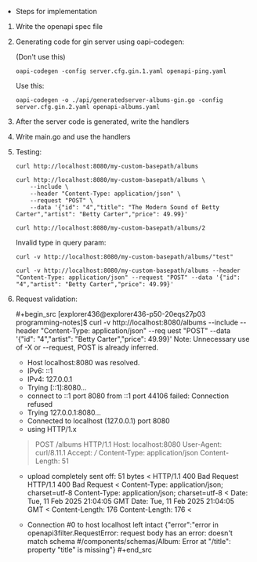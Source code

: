 * Steps for implementation

1. Write the openapi spec file

2. Generating code for gin server using oapi-codegen:

   (Don't use this)
   ```shell
   oapi-codegen -config server.cfg.gin.1.yaml openapi-ping.yaml
   ```
   
   Use this:
   ```shell
   oapi-codegen -o ./api/generatedserver-albums-gin.go -config server.cfg.gin.2.yaml openapi-albums.yaml
   ```

3. After the server code is generated, write the handlers

4. Write main.go and use the handlers

5. Testing:

   ```shell
   curl http://localhost:8080/my-custom-basepath/albums
   ```

   ```shell
   curl http://localhost:8080/my-custom-basepath/albums \
       --include \
       --header "Content-Type: application/json" \
       --request "POST" \
       --data '{"id": "4","title": "The Modern Sound of Betty Carter","artist": "Betty Carter","price": 49.99}'
   ```

   ```shell
   curl http://localhost:8080/my-custom-basepath/albums/2
   ```

   Invalid type in query param:
   ```shell
   curl -v http://localhost:8080/my-custom-basepath/albums/"test"
   ```
   
   ```shell
   curl -v http://localhost:8080/my-custom-basepath/albums --header "Content-Type: application/json" --request "POST" --data '{"id": "4","artist": "Betty Carter","price": 49.99}'
   ```

6. Request validation:

   #+begin_src
   [explorer436@explorer436-p50-20eqs27p03 programming-notes]$ curl -v http://localhost:8080/albums        --include        --header "Content-Type: application/json"        --req   uest "POST"        --data '{"id": "4","artist": "Betty Carter","price": 49.99}'
   Note: Unnecessary use of -X or --request, POST is already inferred.
   * Host localhost:8080 was resolved.
   * IPv6: ::1
   * IPv4: 127.0.0.1
   *   Trying [::1]:8080...
   * connect to ::1 port 8080 from ::1 port 44106 failed: Connection refused
   *   Trying 127.0.0.1:8080...
   * Connected to localhost (127.0.0.1) port 8080
   * using HTTP/1.x
   > POST /albums HTTP/1.1
   > Host: localhost:8080
   > User-Agent: curl/8.11.1
   > Accept: */*
   > Content-Type: application/json
   > Content-Length: 51
   >
   * upload completely sent off: 51 bytes
   < HTTP/1.1 400 Bad Request
   HTTP/1.1 400 Bad Request
   < Content-Type: application/json; charset=utf-8
   Content-Type: application/json; charset=utf-8
   < Date: Tue, 11 Feb 2025 21:04:05 GMT
   Date: Tue, 11 Feb 2025 21:04:05 GMT
   < Content-Length: 176
   Content-Length: 176
   <

   * Connection #0 to host localhost left intact
   {"error":"error in openapi3filter.RequestError: request body has an error: doesn't match schema #/components/schemas/Album: Error at \"/title\": property \"title\" is missing"}
   #+end_src
